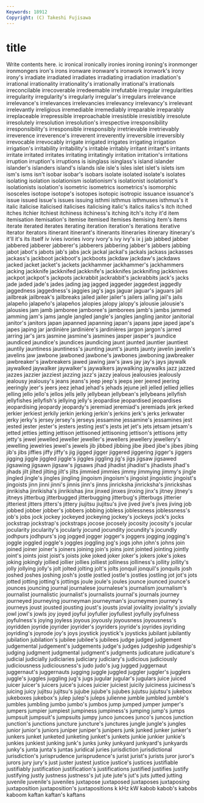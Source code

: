 ```yaml
---
Keywords: 18912 
Copyright: (C) Takeshi Fujisawa
---
```


# title

Write contents here.
ic
ironical ironically ironies ironing ironing's ironmonger ironmongers iron's irons ironware
ironware's ironwork ironwork's irony irony's irradiate irradiated irradiates irradiating irradiation
irradiation's irrational irrationality irrationality's irrationally irrational's irrationals irreconcilable irrecoverable irredeemable
irrefutable irregular irregularities irregularity irregularity's irregularly irregular's irregulars irrelevance irrelevance's
irrelevances irrelevancies irrelevancy irrelevancy's irrelevant irrelevantly irreligious irremediable irremediably irreparable
irreparably irreplaceable irrepressible irreproachable irresistible irresistibly irresolute irresolutely irresolution irresolution's
irrespective irresponsibility irresponsibility's irresponsible irresponsibly irretrievable irretrievably irreverence irreverence's irreverent
irreverently irreversible irreversibly irrevocable irrevocably irrigate irrigated irrigates irrigating irrigation
irrigation's irritability irritability's irritable irritably irritant irritant's irritants irritate irritated
irritates irritating irritatingly irritation irritation's irritations irruption irruption's irruptions is
isinglass isinglass's island islander islander's islanders island's islands isle isle's
isles islet islet's islets ism ism's isms isn't isobar isobar's
isobars isolate isolated isolate's isolates isolating isolation isolationism isolationism's isolationist
isolationist's isolationists isolation's isometric isometrics isometrics's isomorphic isosceles isotope isotope's
isotopes isotopic isotropic issuance issuance's issue issued issue's issues issuing
isthmi isthmus isthmuses isthmus's it italic italicise italicised italicises italicising
italic's italics italics's itch itched itches itchier itchiest itchiness itchiness's
itching itch's itchy it'd item itemisation itemisation's itemise itemised itemises
itemising item's items iterate iterated iterates iterating iteration iteration's iterations
iterative iterator iterators itinerant itinerant's itinerants itineraries itinerary itinerary's it'll
it's its itself iv ivies ivories ivory ivory's ivy ivy's
ix j jab jabbed jabber jabbered jabberer jabberer's jabberers jabbering
jabber's jabbers jabbing jabot jabot's jabots jab's jabs jack jackal
jackal's jackals jackass jackasses jackass's jackboot jackboot's jackboots jackdaw jackdaw's
jackdaws jacked jacket jacket's jackets jackhammer jackhammer's jackhammers jacking jackknife
jackknifed jackknife's jackknifes jackknifing jackknives jackpot jackpot's jackpots jackrabbit jackrabbit's
jackrabbits jack's jacks jade jaded jade's jades jading jag jagged
jaggeder jaggedest jaggedly jaggedness jaggedness's jaggies jag's jags jaguar jaguar's
jaguars jail jailbreak jailbreak's jailbreaks jailed jailer jailer's jailers jailing
jail's jails jalapeño jalapeño's jalapeños jalopies jalopy jalopy's jalousie jalousie's
jalousies jam jamb jamboree jamboree's jamborees jamb's jambs jammed jamming
jam's jams jangle jangled jangle's jangles jangling janitor janitorial janitor's
janitors japan japanned japanning japan's japans jape japed jape's japes
japing jar jardinière jardinière's jardinières jargon jargon's jarred jarring jar's
jars jasmine jasmine's jasmines jasper jasper's jaundice jaundiced jaundice's jaundices
jaundicing jaunt jaunted jauntier jauntiest jauntily jauntiness jauntiness's jaunting jaunt's
jaunts jaunty javelin javelin's javelins jaw jawbone jawboned jawbone's jawbones
jawboning jawbreaker jawbreaker's jawbreakers jawed jawing jaw's jaws jay jay's
jays jaywalk jaywalked jaywalker jaywalker's jaywalkers jaywalking jaywalks jazz jazzed
jazzes jazzier jazziest jazzing jazz's jazzy jealous jealousies jealously jealousy
jealousy's jeans jeans's jeep jeep's jeeps jeer jeered jeering jeeringly
jeer's jeers jeez jehad jehad's jehads jejune jell jelled jellied
jellies jelling jello jello's jellos jells jelly jellybean jellybean's jellybeans
jellyfish jellyfishes jellyfish's jellying jelly's jeopardise jeopardised jeopardises jeopardising jeopardy
jeopardy's jeremiad jeremiad's jeremiads jerk jerked jerkier jerkiest jerkily jerkin
jerking jerkin's jerkins jerk's jerks jerkwater jerky jerky's jersey jersey's
jerseys jessamine jessamine's jessamines jest jested jester jester's jesters jesting
jest's jests jet jet's jets jetsam jetsam's jetted jetties jetting
jettison jettisoned jettisoning jettison's jettisons jetty jetty's jewel jewelled jeweller
jeweller's jewellers jewellery jewellery's jewelling jewelries jewel's jewels jib jibbed
jibbing jibe jibed jibe's jibes jibing jib's jibs jiffies jiffy
jiffy's jig jigged jigger jiggered jiggering jigger's jiggers jigging jiggle
jiggled jiggle's jiggles jiggling jig's jigs jigsaw jigsawed jigsawing jigsawn
jigsaw's jigsaws jihad jihadist jihadist's jihadists jihad's jihads jilt jilted
jilting jilt's jilts jimmied jimmies jimmy jimmying jimmy's jingle jingled
jingle's jingles jingling jingoism jingoism's jingoist jingoistic jingoist's jingoists jinn
jinni jinni's jinnis jinn's jinns jinricksha jinricksha's jinrickshas jinrikisha jinrikisha's
jinrikishas jinx jinxed jinxes jinxing jinx's jitney jitney's jitneys jitterbug
jitterbugged jitterbugging jitterbug's jitterbugs jitterier jitteriest jitters jitters's jittery jiujitsu
jiujitsu's jive jived jive's jives jiving job jobbed jobber jobber's
jobbers jobbing jobless joblessness joblessness's job's jobs jock jockey jockeyed
jockeying jockey's jockeys jock's jocks jockstrap jockstrap's jockstraps jocose jocosely
jocosity jocosity's jocular jocularity jocularity's jocularly jocund jocundity jocundity's jocundly
jodhpurs jodhpurs's jog jogged jogger jogger's joggers jogging jogging's joggle
joggled joggle's joggles joggling jog's jogs john john's johns join
joined joiner joiner's joiners joining join's joins joint jointed jointing
jointly joint's joints joist joist's joists joke joked joker joker's
jokers joke's jokes joking jokingly jollied jollier jollies jolliest jolliness
jolliness's jollity jollity's jolly jollying jolly's jolt jolted jolting jolt's
jolts jonquil jonquil's jonquils josh joshed joshes joshing josh's jostle
jostled jostle's jostles jostling jot jot's jots jotted jotting jotting's
jottings joule joule's joules jounce jounced jounce's jounces jouncing journal
journalese journalese's journalism journalism's journalist journalistic journalist's journalists journal's journals
journey journeyed journeying journeyman journeyman's journeymen journey's journeys joust jousted
jousting joust's jousts jovial joviality joviality's jovially jowl jowl's jowls
joy joyed joyful joyfuller joyfullest joyfully joyfulness joyfulness's joying joyless
joyous joyously joyousness joyousness's joyridden joyride joyrider joyrider's joyriders joyride's
joyrides joyriding joyriding's joyrode joy's joys joystick joystick's joysticks jubilant
jubilantly jubilation jubilation's jubilee jubilee's jubilees judge judged judgement judgemental
judgement's judgements judge's judges judgeship judgeship's judging judgment judgmental judgment's
judgments judicature judicature's judicial judicially judiciaries judiciary judiciary's judicious judiciously
judiciousness judiciousness's judo judo's jug jugged juggernaut juggernaut's juggernauts jugging
juggle juggled juggler juggler's jugglers juggle's juggles juggling jug's jugs
jugular jugular's jugulars juice juiced juicer juicer's juicers juice's juices
juicier juiciest juicily juiciness juiciness's juicing juicy jujitsu jujitsu's jujube
jujube's jujubes jujutsu jujutsu's jukebox jukeboxes jukebox's julep julep's juleps
julienne jumble jumbled jumble's jumbles jumbling jumbo jumbo's jumbos jump
jumped jumper jumper's jumpers jumpier jumpiest jumpiness jumpiness's jumping jump's
jumps jumpsuit jumpsuit's jumpsuits jumpy junco juncoes junco's juncos junction
junction's junctions juncture juncture's junctures jungle jungle's jungles junior junior's
juniors juniper juniper's junipers junk junked junker junker's junkers junket
junketed junketing junket's junkets junkie junkier junkie's junkies junkiest junking
junk's junks junky junkyard junkyard's junkyards junky's junta junta's juntas
juridical juries jurisdiction jurisdictional jurisdiction's jurisprudence jurisprudence's jurist jurist's jurists
juror juror's jurors jury jury's just juster justest justice justice's
justices justifiable justifiably justification justification's justifications justified justifies justify justifying
justly justness justness's jut jute jute's jut's juts jutted jutting
juvenile juvenile's juveniles juxtapose juxtaposed juxtaposes juxtaposing juxtaposition juxtaposition's juxtapositions
k kHz kW kabob kabob's kabobs kaboom kaftan kaftan's kaftans
